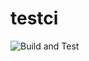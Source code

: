 # testci

![Build and Test](https://github.com/merklol/testci/workflows/Build%20and%20Test/badge.svg)
